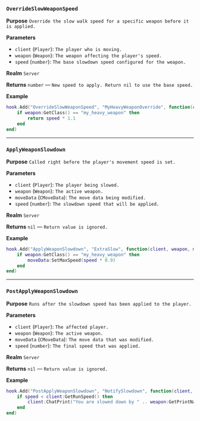 ### `OverrideSlowWeaponSpeed`

**Purpose**
`Override the slow walk speed for a specific weapon before it is applied.`

**Parameters**

* `client` (`Player`): `The player who is moving.`
* `weapon` (`Weapon`): `The weapon affecting the player's speed.`
* `speed` (`number`): `The base slowdown speed configured for the weapon.`

**Realm**
`Server`

**Returns**
`number` — `New speed to apply. Return nil to use the base speed.`

**Example**

```lua
hook.Add("OverrideSlowWeaponSpeed", "MyHeavyWeaponOverride", function(client, weapon, speed)
    if weapon:GetClass() == "my_heavy_weapon" then
        return speed * 1.1
    end
end)
```

---

### `ApplyWeaponSlowdown`

**Purpose**
`Called right before the player's movement speed is set.`

**Parameters**

* `client` (`Player`): `The player being slowed.`
* `weapon` (`Weapon`): `The active weapon.`
* `moveData` (`CMoveData`): `The move data being modified.`
* `speed` (`number`): `The slowdown speed that will be applied.`

**Realm**
`Server`

**Returns**
`nil` — `Return value is ignored.`

**Example**

```lua
hook.Add("ApplyWeaponSlowdown", "ExtraSlow", function(client, weapon, moveData, speed)
    if weapon:GetClass() == "my_heavy_weapon" then
        moveData:SetMaxSpeed(speed * 0.9)
    end
end)
```

---

### `PostApplyWeaponSlowdown`

**Purpose**
`Runs after the slowdown speed has been applied to the player.`

**Parameters**

* `client` (`Player`): `The affected player.`
* `weapon` (`Weapon`): `The active weapon.`
* `moveData` (`CMoveData`): `The move data that was modified.`
* `speed` (`number`): `The final speed that was applied.`

**Realm**
`Server`

**Returns**
`nil` — `Return value is ignored.`

**Example**

```lua
hook.Add("PostApplyWeaponSlowdown", "NotifySlowdown", function(client, weapon, moveData, speed)
    if speed < client:GetRunSpeed() then
        client:ChatPrint("You are slowed down by " .. weapon:GetPrintName())
    end
end)
```
